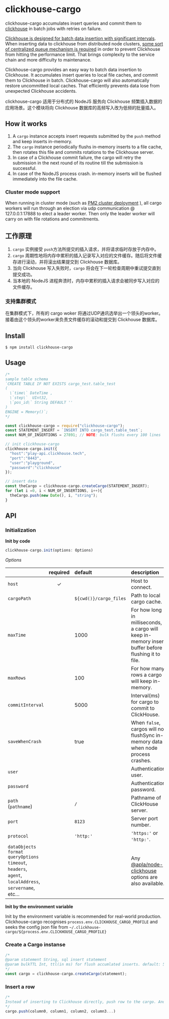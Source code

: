 # clickhouse-cargo
clickhouse-cargo accumulates insert queries and commit them to [clickhouse](https://clickhouse.yandex/) in batch jobs with retries on failure.

[Clickhouse is designed for batch data insertion with significant intervals](https://clickhouse.tech/docs/en/introduction/performance/#performance-when-inserting-data).
When inserting data to clickhouse from distributed node clusters, [some sort of centralized queue mechanism is required](https://github.com/ClickHouse/ClickHouse/issues/1067#issuecomment-320471793) in order to prevent Clickhouse from hitting the performance limit.
That brings complexity to the service chain and more difficulty to maintenance.

Clickhouse-cargo provides an easy way to batch data insertion to Clickhouse. It accumulates insert queries to local file caches, and commit them to Clickhouse in batch. Clickhouse-cargo will also automatically restore uncommitted local caches. That efficiently prevents data lose from unexpected Clickhouse accidents.

clickhouse-cargo 适用于分布式的 NodeJS 服务向 Clickhouse 频繁插入数据的应用场景。这个模块将向 Clickhouse 数据库的高频写入改为低频的批量插入。

## How it works

 1. A `cargo` instance accepts insert requests submitted by the `push` method and keep inserts in-memory.
 2. The `cargo` instance periodically flushs in-memory inserts to a file cache, then rotates this file and commits rotations to the Clickhouse server.
 3. In case of a Clickhouse commit failure, the cargo will retry the submission in the next round of its routine till the submission is successful.
 4. In case of the NodeJS process crash. in-memory inserts will be flushed immediately into the file cache.

### Cluster mode support

When running in cluster mode (such as [PM2 cluster deployment](https://pm2.keymetrics.io/docs/usage/cluster-mode/) ), all cargo workers will run through an election via udp communication @ 127.0.0.1:17888 to elect a leader worker. Then only the leader worker will carry on with file rotations and commitments.

## 工作原理

 1. `cargo` 实例接受 `push`方法所提交的插入请求，并将请求临时存放于内存中。
 1. `cargo` 周期性地将内存中累积的插入记录写入对应的文件缓存。随后将文件缓存进行滚动，并将滚出结果提交到 Clickhouse 数据库。
 4. 当向 Clickhouse 写入失败时，`cargo` 将会在下一轮检查周期中重试提交直到提交成功。
 5. 当本地的 NodeJS 进程奔溃时，内存中累积的插入请求会被同步写入对应的文件缓存。

### 支持集群模式

在集群模式下，所有的 cargo woker 将通过UDP通讯选举出一个领头的worker。 接着由这个领头的worker来负责文件缓存的滚动和提交到 Clickhouse 数据库。


## Install
```
$ npm install clickhouse-cargo
```

## Usage

```javascript
/*
sample table schema
`CREATE TABLE IF NOT EXISTS cargo_test.table_test
(
  \`time\` DateTime ,
  \`step\`  UInt32,
  \`pos_id\` String DEFAULT ''
)
ENGINE = Memory()`;
*/

const clickhouse-cargo = require("clickhouse-cargo");
const STATEMENT_INSERT = `INSERT INTO cargo_test.table_test`;
const NUM_OF_INSERTIONS = 27891; // NOTE: bulk flushs every 100 lines

// init clickhouse-cargo
clickhouse-cargo.init({
  "host":"play-api.clickhouse.tech",
  "port":"8443",
  "user":"playground",
  "password":"clickhouse"
});

// insert data
const theCargo = clickhouse-cargo.createCargo(STATEMENT_INSERT);
for (let i =0, i < NUM_OF_INSERTIONS, i++){
  theCargo.push(new Date(), i, "string");
}
```

## API

### Initialization

__Init by code__


```javascript
clickhouse-cargo.init(options: Options)
```

*Options*

|                  | required | default       | description
| :--------------- | :------: | :------------ | :----------
| `host`           | ✓        |               | Host to connect.
| `cargoPath`      |          | `${cwd()}/cargo_files`              | Path to local cargo cache.
| `maxTime`        |          |  1000         | For how long in milliseconds, a cargo will keep in-memory insert buffer before flushing it to file.
| `maxRows`        |          |  100          | For how many rows a cargo will keep in-memory.
| `commitInterval` |          |  5000         | Interval(ms) for cargo to commit to ClickHouse.
| `saveWhenCrash`  |          |  true         | When `false`, cargos will not flushSync in-memory data when node process crashes.
| `user`           |          |               | Authentication user.
| `password`       |          |               | Authentication password.
| `path` (`pathname`) |       | `/`           | Pathname of ClickHouse server.
| `port`           |          | `8123`        | Server port number.
| `protocol`       |          | `'http:'`     | `'https:'` or `'http:'`.
| `dataObjects` <br /> `format` <br />`queryOptions` <br /> `timeout`, <br /> `headers`, <br /> `agent`, <br /> `localAddress`, <br /> `servername`, <br /> etc… |   |   |  Any [@apla/node-clickhouse](https://github.com/apla/node-clickhouse#new-clickhouseoptions-options) options are also available.


__Init by the environment variable__

Init by the environment variable is recommended for real-world production.
Clickhouse-cargo recognises `process.env.CLICKHOUSE_CARGO_PROFILE` and seeks the config json file from `~/.clickhouse-cargo/${process.env.CLICKHOUSE_CARGO_PROFILE}`


### Create a Cargo instanse

```javascript
/*
@param statement String, sql insert statement
@param bulkTTL Int, ttl(in ms) for flush accumlated inserts. default: 5000, min: 1000
*/
const cargo = clickhouse-cargo.createCargo(statement);
```

### Insert a row
```javascript
/*
Instead of inserting to Clickhouse directly, push row to the cargo. And the cargo will commit accumulated insertions to Clickhouse in batch.
*/
cargo.push(column0, column1, column2, column3...)
```





